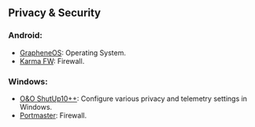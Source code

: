 ## Privacy & Security
### Android:
- [GrapheneOS](https://grapheneos.org/): Operating System.
- [Karma FW](https://github.com/StarGW-net/karma-firewall): Firewall.
### Windows:
- [O&O ShutUp10++](https://www.oo-software.com/en/shutup10): Configure various privacy and telemetry settings in Windows.
- [Portmaster](https://safing.io/): Firewall.
